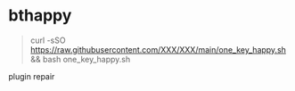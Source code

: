 # bthappy
> curl -sSO
> https://raw.githubusercontent.com/XXX/XXX/main/one_key_happy.sh &&
> bash one_key_happy.sh

plugin
repair
